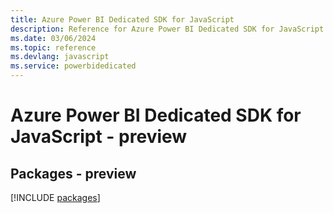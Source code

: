 ```yaml
---
title: Azure Power BI Dedicated SDK for JavaScript
description: Reference for Azure Power BI Dedicated SDK for JavaScript
ms.date: 03/06/2024
ms.topic: reference
ms.devlang: javascript
ms.service: powerbidedicated
---
```

# Azure Power BI Dedicated SDK for JavaScript - preview
## Packages - preview
[!INCLUDE [packages](power-bi-dedicated-index.md)]